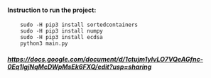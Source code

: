 #### Instruction to run the project:

        sudo -H pip3 install sortedcontainers
        sudo -H pip3 install numpy
        sudo -H pip3 install ecdsa
        python3 main.py
        
##### https://docs.google.com/document/d/1ctujm1ylvLO7VQeAGfnc-0Eq1IgjNqMcDWpMsEk6FXQ/edit?usp=sharing

